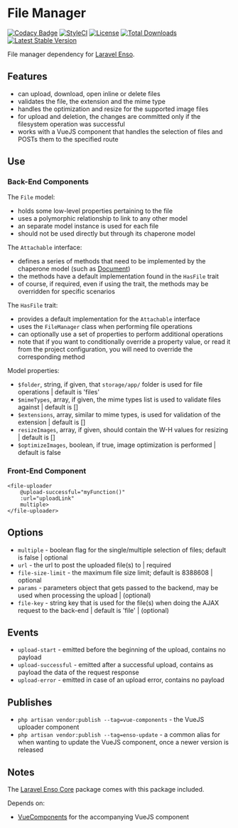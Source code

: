 # File Manager
[![Codacy Badge](https://api.codacy.com/project/badge/Grade/6e342eff10f24db5b89be5fe203e424d)](https://www.codacy.com/app/laravel-enso/FileManager?utm_source=github.com&amp;utm_medium=referral&amp;utm_content=laravel-enso/FileManager&amp;utm_campaign=Badge_Grade)
[![StyleCI](https://styleci.io/repos/85492361/shield?branch=master)](https://styleci.io/repos/85492361)
[![License](https://poser.pugx.org/laravel-enso/datatable/license)](https://packagist.org/packages/laravel-enso/datatable)
[![Total Downloads](https://poser.pugx.org/laravel-enso/filemanager/downloads)](https://packagist.org/packages/laravel-enso/filemanager)
[![Latest Stable Version](https://poser.pugx.org/laravel-enso/filemanager/version)](https://packagist.org/packages/laravel-enso/filemanager)

File manager dependency for [Laravel Enso](https://github.com/laravel-enso/Enso).

## Features

- can upload, download, open inline or delete files
- validates the file, the extension and the mime type
- handles the optimization and resize for the supported image files  
- for upload and deletion, the changes are committed only if the filesystem operation was successful
- works with a VueJS component that handles the selection of files and POSTs them to the specified route

## Use

### Back-End Components

The `File` model:
- holds some low-level properties pertaining to the file
- uses a polymorphic relationship to link to any other model
- an separate model instance is used for each file
- should not be used directly but through its chaperone model

The `Attachable` interface:
- defines a series of methods that need to be implemented by the chaperone model (such as [Document](https://github.com/laravel-enso/DocumentsManager/blob/master/src/app/Models/Document.php))
- the methods have a default implementation found in the `HasFile` trait 
- of course, if required, even if using the trait, the methods may be overridden for specific scenarios

The `HasFile` trait:
- provides a default implementation for the `Attachable` interface
- uses the `FileManager` class when performing file operations
- can optionally use a set of properties to perform additional operations
- note that if you want to conditionally override a property value, or read it from the project configuration, 
you will need to override the corresponding method

Model properties:
- `$folder`, string, if given, that `storage/app/` folder is used for file operations | default is 'files'
- `$mimeTypes`, array, if given, the mime types list is used to validate files against | default is []
- `$extensions`, array, similar to mime types, is used for validation of the extension | default is []
- `resizeImages`, array, if given, should contain the W-H values for resizing | default is []
- `$optimizeImages`, boolean, if true, image optimization is performed | default is false

### Front-End Component

```vue
<file-uploader
    @upload-successful="myFunction()"
    :url="uploadLink"
    multiple>
</file-uploader>
```

## Options

- `multiple` - boolean flag for the single/multiple selection of files; default is false | optional
- `url` - the url to post the uploaded file(s) to | required
- `file-size-limit` - the maximum file size limit; default is 8388608 | optional
- `params` - parameters object that gets passed to the backend, may be used when processing the upload | (optional)
- `file-key` - string key that is used for the file(s) when doing the AJAX request to the back-end | default is 'file' | (optional)

## Events

- `upload-start` - emitted before the beginning of the upload, contains no payload
- `upload-successful` - emitted after a successful upload, contains as payload the data of the request response
- `upload-error` - emitted in case of an upload error, contains no payload

## Publishes

- `php artisan vendor:publish --tag=vue-components` - the VueJS uploader component
- `php artisan vendor:publish --tag=enso-update` - a common alias for when wanting to update the VueJS component,
once a newer version is released

## Notes

The [Laravel Enso Core](https://github.com/laravel-enso/Core) package comes with this package included.

Depends on:
 - [VueComponents](https://github.com/laravel-enso/VueComponents) for the accompanying VueJS component
